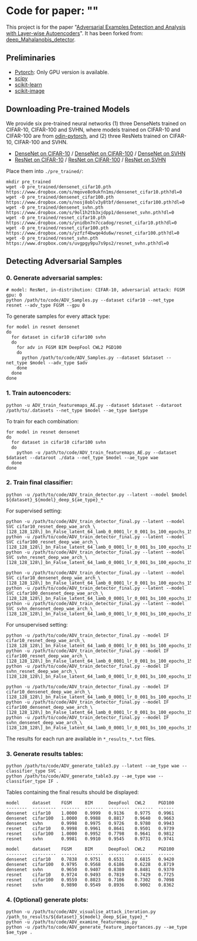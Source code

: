 # Code for paper: ""

This project is for the paper "[Adversarial Examples Detection and Analysis with Layer-wise Autoencoders]()". It has been forked from: [deep_Mahalanobis_detector](https://github.com/pokaxpoka/deep_Mahalanobis_detector).

## Preliminaries

* [Pytorch](http://pytorch.org/): Only GPU version is available.
* [scipy](https://github.com/scipy/scipy)
* [scikit-learn](http://scikit-learn.org/stable/)
* [scikit-image](https://scikit-image.org/)

## Downloading Pre-trained Models
We provide six pre-trained neural networks (1) three DenseNets trained on CIFAR-10, CIFAR-100 and SVHN, where models trained on CIFAR-10 and CIFAR-100 are from [odin-pytorch](https://github.com/ShiyuLiang/odin-pytroch), and (2) three ResNets trained on CIFAR-10, CIFAR-100 and SVHN.

* [DenseNet on CIFAR-10](https://www.dropbox.com/s/mqove8o9ukfn1ms/densenet_cifar10.pth?dl=0) / [DenseNet on CIFAR-100](https://www.dropbox.com/s/nosj8oblv3y8tbf/densenet_cifar100.pth?dl=0) / [DenseNet on SVHN](https://www.dropbox.com/s/9ol1h2tb3xjdpp1/densenet_svhn.pth?dl=0)
* [ResNet on CIFAR-10](https://www.dropbox.com/s/ynidbn7n7ccadog/resnet_cifar10.pth?dl=0) / [ResNet on CIFAR-100](https://www.dropbox.com/s/yzfzf4bwqe4du6w/resnet_cifar100.pth?dl=0) / [ResNet on SVHN](https://www.dropbox.com/s/uvgpgy9pu7s9ps2/resnet_svhn.pth?dl=0)

Place them into `./pre_trained/`:
```
mkdir pre_trained
wget -O pre_trained/densenet_cifar10.pth https://www.dropbox.com/s/mqove8o9ukfn1ms/densenet_cifar10.pth?dl=0
wget -O pre_trained/densenet_cifar100.pth https://www.dropbox.com/s/nosj8oblv3y8tbf/densenet_cifar100.pth?dl=0
wget -O pre_trained/densenet_svhn.pth https://www.dropbox.com/s/9ol1h2tb3xjdpp1/densenet_svhn.pth?dl=0
wget -O pre_trained/resnet_cifar10.pth https://www.dropbox.com/s/ynidbn7n7ccadog/resnet_cifar10.pth?dl=0
wget -O pre_trained/resnet_cifar100.pth https://www.dropbox.com/s/yzfzf4bwqe4du6w/resnet_cifar100.pth?dl=0
wget -O pre_trained/resnet_svhn.pth https://www.dropbox.com/s/uvgpgy9pu7s9ps2/resnet_svhn.pth?dl=0
```

## Detecting Adversarial Samples

### 0. Generate adversarial samples:
```
# model: ResNet, in-distribution: CIFAR-10, adversarial attack: FGSM  gpu: 0
python /path/to/code/ADV_Samples.py --dataset cifar10 --net_type resnet --adv_type FGSM --gpu 0
```

To generate samples for every attack type:
```
for model in resnet densenet
do
  for dataset in cifar10 cifar100 svhn
  do
    for adv in FGSM BIM DeepFool CWL2 PGD100
    do
      python /path/to/code/ADV_Samples.py --dataset $dataset --net_type $model --adv_type $adv
    done
  done
done
```

### 1. Train autoencoders:
```
python -u ADV_train_featuremaps_AE.py --dataset $dataset --dataroot /path/to/.datasets --net_type $model --ae_type $aetype
```

To train for each combination:
```
for model in resnet densenet
do
  for dataset in cifar10 cifar100 svhn
  do
    python -u /path/to/code/ADV_train_featuremaps_AE.py --dataset $dataset --dataroot ./data --net_type $model --ae_type wae
  done
done
```

### 2. Train final classifier:
```
python -u /path/to/code/ADV_train_detector.py --latent --model $model ${dataset}_${model}_deep_${ae_type}_*
```

For supervised setting:
```
python -u /path/to/code/ADV_train_detector_final.py --latent --model SVC cifar10_resnet_deep_wae_arch_\[128_128_128\]_bn_False_latent_64_lamb_0_0001_lr_0_001_bs_100_epochs_150
python -u /path/to/code/ADV_train_detector_final.py --latent --model SVC cifar100_resnet_deep_wae_arch_\[128_128_128\]_bn_False_latent_64_lamb_0_0001_lr_0_001_bs_100_epochs_150
python -u /path/to/code/ADV_train_detector_final.py --latent --model SVC svhn_resnet_deep_wae_arch_\[128_128_128\]_bn_False_latent_64_lamb_0_0001_lr_0_001_bs_100_epochs_150

python -u /path/to/code/ADV_train_detector_final.py --latent --model SVC cifar10_densenet_deep_wae_arch_\[128_128_128\]_bn_False_latent_64_lamb_0_0001_lr_0_001_bs_100_epochs_150
python -u /path/to/code/ADV_train_detector_final.py --latent --model SVC cifar100_densenet_deep_wae_arch_\[128_128_128\]_bn_False_latent_64_lamb_0_0001_lr_0_001_bs_100_epochs_150
python -u /path/to/code/ADV_train_detector_final.py --latent --model SVC svhn_densenet_deep_wae_arch_\[128_128_128\]_bn_False_latent_64_lamb_0_0001_lr_0_001_bs_100_epochs_150
```

For unsupervised setting:
```
python -u /path/to/code/ADV_train_detector_final.py --model IF cifar10_resnet_deep_wae_arch_\[128_128_128\]_bn_False_latent_64_lamb_0_0001_lr_0_001_bs_100_epochs_150
python -u /path/to/code/ADV_train_detector_final.py --model IF cifar100_resnet_deep_wae_arch_\[128_128_128\]_bn_False_latent_64_lamb_0_0001_lr_0_001_bs_100_epochs_150
python -u /path/to/code/ADV_train_detector_final.py --model IF svhn_resnet_deep_wae_arch_\[128_128_128\]_bn_False_latent_64_lamb_0_0001_lr_0_001_bs_100_epochs_150

python -u /path/to/code/ADV_train_detector_final.py --model IF cifar10_densenet_deep_wae_arch_\[128_128_128\]_bn_False_latent_64_lamb_0_0001_lr_0_001_bs_100_epochs_150
python -u /path/to/code/ADV_train_detector_final.py --model IF cifar100_densenet_deep_wae_arch_\[128_128_128\]_bn_False_latent_64_lamb_0_0001_lr_0_001_bs_100_epochs_150
python -u /path/to/code/ADV_train_detector_final.py --model IF svhn_densenet_deep_wae_arch_\[128_128_128\]_bn_False_latent_64_lamb_0_0001_lr_0_001_bs_100_epochs_150
```

The results for each run are available in `*_results_*.txt` files.

### 3. Generate results tables:
```
python /path/to/code/ADV_generate_table3.py --latent --ae_type wae --classifier_type SVC .
python /path/to/code/ADV_generate_table3.py --ae_type wae --classifier_type IF .
```

Tables containing the final results should be displayed:
```
model     dataset    FGSM     BIM      DeepFool  CWL2     PGD100
--------  ---------  -------  -------  --------  -------  ------
densenet  cifar10    1.0000   0.9999   0.9136    0.9775   0.9961
densenet  cifar100   1.0000   0.9988   0.8817    0.9640   0.9663
densenet  svhn       0.9998   0.9975   0.9726    0.9780   0.9943
resnet    cifar10    0.9998   0.9961   0.8641    0.9501   0.9739
resnet    cifar100   1.0000   0.9952   0.7798    0.9641   0.9812
resnet    svhn       0.9981   0.9910   0.9545    0.9731   0.9741
```

```
model     dataset    FGSM     BIM      DeepFool  CWL2     PGD100
--------  ---------  ------   -------  --------  -------  ------
densenet  cifar10    0.7838   0.9751   0.6531    0.6815   0.9420
densenet  cifar100   0.9795   0.9568   0.6186    0.6228   0.8719
densenet  svhn       0.9650   0.9407   0.8380    0.8481   0.9370
resnet    cifar10    0.9724   0.9493   0.7819    0.7429   0.7725
resnet    cifar100   0.9559   0.8023   0.7106    0.7302   0.7098
resnet    svhn       0.9890   0.9549   0.8936    0.9002   0.8362
```

### 4. (Optional) generate plots:
```
python -u /path/to/code/ADV_visualise_attack_iteration.py /path_to_results/${dataset}_${model}_deep_${ae_type}_*
python -u /path/to/code/ADV_examine_featuremaps.py
python -u /path/to/code/ADV_generate_feature_importances.py --ae_type $ae_type .
```

